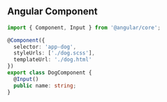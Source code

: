 ## Angular Component

```typescript
import { Component, Input } from '@angular/core';

@Component({
  selector: 'app-dog',
  styleUrls: ['./dog.scss'],
  templateUrl: './dog.html'
})
export class DogComponent {
  @Input()
  public name: string;
}
```
